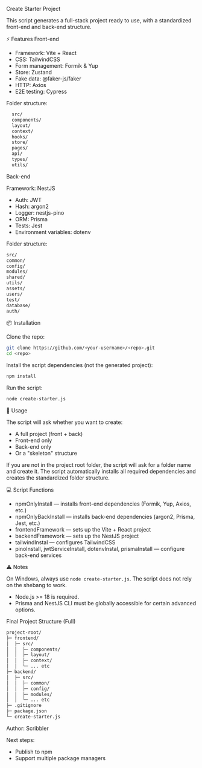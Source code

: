 Create Starter Project

This script generates a full-stack project ready to use, with a standardized front-end and back-end structure.

⚡ Features
Front-end
  - Framework: Vite + React
  - CSS: TailwindCSS
  - Form management: Formik & Yup
  - Store: Zustand
  - Fake data: @faker-js/faker
  - HTTP: Axios
  - E2E testing: Cypress

Folder structure:
```bash
  src/
  components/
  layout/
  context/
  hooks/
  store/
  pages/
  api/
  types/
  utils/
```

Back-end

Framework: NestJS
  - Auth: JWT
  - Hash: argon2
  - Logger: nestjs-pino
  - ORM: Prisma
  - Tests: Jest
  - Environment variables: dotenv

Folder structure:
```bash
src/
common/
config/
modules/
shared/
utils/
assets/
users/
test/
database/
auth/
```

📦 Installation

Clone the repo:
```bash
git clone https://github.com/<your-username>/<repo>.git
cd <repo>
```

Install the script dependencies (not the generated project):
```bash
npm install
```

Run the script:
```bash
node create-starter.js
```

📝 Usage

The script will ask whether you want to create:
  - A full project (front + back)
  - Front-end only
  - Back-end only
  - Or a "skeleton" structure

If you are not in the project root folder, the script will ask for a folder name and create it.
The script automatically installs all required dependencies and creates the standardized folder structure.

💻 Script Functions
- npmOnlyInstall — installs front-end dependencies (Formik, Yup, Axios, etc.)
- npmOnlyBackInstall — installs back-end dependencies (argon2, Prisma, Jest, etc.)
- frontendFramework — sets up the Vite + React project
- backendFramework — sets up the NestJS project
- tailwindInstal — configures TailwindCSS
- pinoInstall, jwtServiceInstall, dotenvInstal, prismaInstall — configure back-end services

⚠️ Notes

On Windows, always use `node create-starter.js`. The script does not rely on the shebang to work.
  - Node.js >= 18 is required.
  - Prisma and NestJS CLI must be globally accessible for certain advanced options.

Final Project Structure (Full)
```bash
project-root/
├─ frontend/
│  ├─ src/
│  │  ├─ components/
│  │  ├─ layout/
│  │  ├─ context/
│  │  └─ ... etc
├─ backend/
│  ├─ src/
│  │  ├─ common/
│  │  ├─ config/
│  │  ├─ modules/
│  │  └─ ... etc
├─ .gitignore
├─ package.json
└─ create-starter.js
```


Author: Scribbler

Next steps:
  - Publish to npm
  - Support multiple package managers
